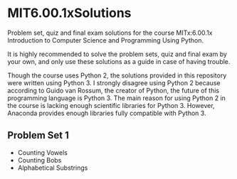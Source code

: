 # MIT6.00.1xSolutions
Problem set, quiz and final exam solutions for the course MITx:6.00.1x Introduction to Computer Science and Programming Using Python.

It is highly recommended to solve the problem sets, quiz and final exam by your own, and only use these solutions as a guide in case of having trouble.

Though the course uses Python 2, the solutions provided in this repository were written using Python 3. I strongly disagree using Python 2 because according to Guido van Rossum, the creator of Python, the future of this programming language is Python 3. The main reason for using Python 2 in the course is lacking enough scientific libraries for Python 3. However, Anaconda provides enough libraries fully compatible with Python 3.

## Problem Set 1
* Counting Vowels
* Counting Bobs
* Alphabetical Substrings
